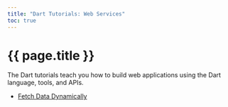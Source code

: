 ```yaml
---
title: "Dart Tutorials: Web Services"
toc: true
---
```


# {{ page.title }}

The Dart tutorials teach you how to build web applications
using the Dart language, tools, and APIs.

* [Fetch Data Dynamically](fetch-data)

